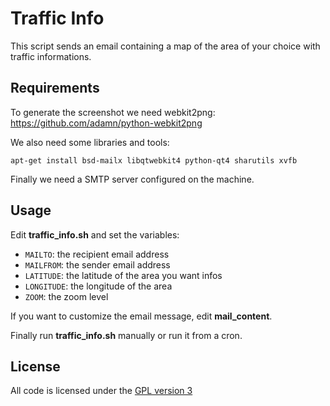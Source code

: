# Traffic Info
This script sends an email containing a map of the area of your choice with traffic informations.

## Requirements
To generate the screenshot we need webkit2png: https://github.com/adamn/python-webkit2png

We also need some libraries and tools:

```
apt-get install bsd-mailx libqtwebkit4 python-qt4 sharutils xvfb
```

Finally we need a SMTP server configured on the machine.

## Usage
Edit **traffic_info.sh** and set the variables:
* `MAILTO`: the recipient email address
* `MAILFROM`: the sender email address
* `LATITUDE`: the latitude of the area you want infos
* `LONGITUDE`: the longitude of the area
* `ZOOM`: the zoom level

If you want to customize the email message, edit **mail_content**.

Finally run **traffic_info.sh** manually or run it from a cron.

## License
All code is licensed under the [GPL version 3](http://www.gnu.org/licenses/gpl.html)
